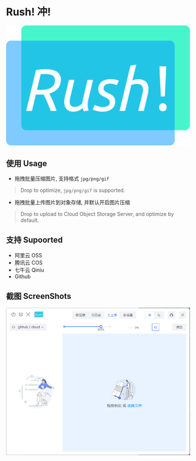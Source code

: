 # Rush! 冲!

![logo](./public/brand.svg)


## 使用 Usage

- 拖拽批量压缩图片, 支持格式 `jpg/png/gif`
> Drop to optimize, `jpg/png/gif` is supported.

- 拖拽批量上传图片到对象存储, 并默认开启图片压缩
> Drop to upload to Cloud Object Storage Server, and optimize by default.

## 支持 Supoorted
- 阿里云 OSS
- 腾讯云 COS
- 七牛云 Qiniu
- Github

## 截图 ScreenShots

![](https://raw.githubusercontent.com/charlzyx/cloud/master/2022_10_13/image.png)

